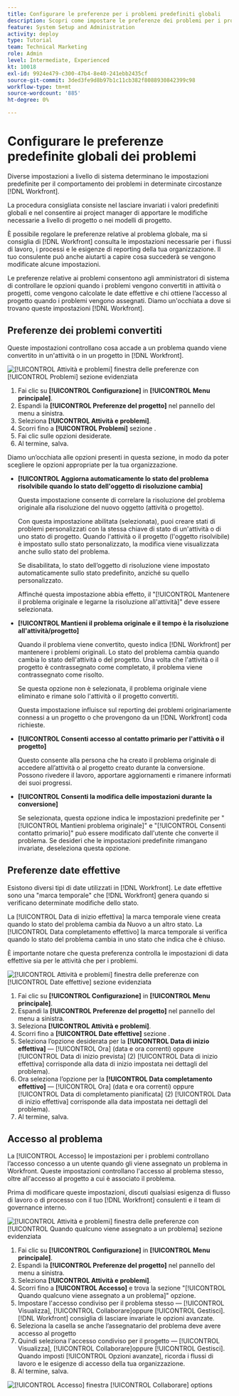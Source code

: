 ```yaml
---
title: Configurare le preferenze per i problemi predefiniti globali
description: Scopri come impostare le preferenze dei problemi per i problemi convertiti, le date effettive e l’accesso ai problemi.
feature: System Setup and Administration
activity: deploy
type: Tutorial
team: Technical Marketing
role: Admin
level: Intermediate, Experienced
kt: 10018
exl-id: 9924e479-c300-47b4-8e40-241ebb2435cf
source-git-commit: 3ded3fe9d8b97b1c11cb382f8088930842399c98
workflow-type: tm+mt
source-wordcount: '885'
ht-degree: 0%

---
```


# Configurare le preferenze predefinite globali dei problemi

Diverse impostazioni a livello di sistema determinano le impostazioni predefinite per il comportamento dei problemi in determinate circostanze [!DNL Workfront].

La procedura consigliata consiste nel lasciare invariati i valori predefiniti globali e nel consentire ai project manager di apportare le modifiche necessarie a livello di progetto o nei modelli di progetto.

È possibile regolare le preferenze relative al problema globale, ma si consiglia di [!DNL Workfront] consulta le impostazioni necessarie per i flussi di lavoro, i processi e le esigenze di reporting della tua organizzazione. Il tuo consulente può anche aiutarti a capire cosa succederà se vengono modificate alcune impostazioni.

Le preferenze relative ai problemi consentono agli amministratori di sistema di controllare le opzioni quando i problemi vengono convertiti in attività o progetti, come vengono calcolate le date effettive e chi ottiene l’accesso al progetto quando i problemi vengono assegnati. Diamo un&#39;occhiata a dove si trovano queste impostazioni [!DNL Workfront].

## Preferenze dei problemi convertiti

Queste impostazioni controllano cosa accade a un problema quando viene convertito in un&#39;attività o in un progetto in [!DNL Workfront].

![[!UICONTROL Attività e problemi] finestra delle preferenze con [!UICONTROL Problemi] sezione evidenziata](assets/admin-fund-issue-prefs-converting.png)

1. Fai clic su **[!UICONTROL Configurazione]** in **[!UICONTROL Menu principale]**.
1. Espandi la **[!UICONTROL Preferenze del progetto]** nel pannello del menu a sinistra.
1. Seleziona **[!UICONTROL Attività e problemi]**.
1. Scorri fino a **[!UICONTROL Problemi]** sezione .
1. Fai clic sulle opzioni desiderate.
1. Al termine, salva.

Diamo un’occhiata alle opzioni presenti in questa sezione, in modo da poter scegliere le opzioni appropriate per la tua organizzazione.

* **[!UICONTROL Aggiorna automaticamente lo stato del problema risolvibile quando lo stato dell&#39;oggetto di risoluzione cambia]**

   Questa impostazione consente di correlare la risoluzione del problema originale alla risoluzione del nuovo oggetto (attività o progetto).

   Con questa impostazione abilitata (selezionata), puoi creare stati di problemi personalizzati con la stessa chiave di stato di un&#39;attività o di uno stato di progetto. Quando l&#39;attività o il progetto (l&#39;oggetto risolvibile) è impostato sullo stato personalizzato, la modifica viene visualizzata anche sullo stato del problema.

   Se disabilitata, lo stato dell’oggetto di risoluzione viene impostato automaticamente sullo stato predefinito, anziché su quello personalizzato.

   Affinché questa impostazione abbia effetto, il &quot;[!UICONTROL Mantenere il problema originale e legarne la risoluzione all&#39;attività]&quot; deve essere selezionata.

* **[!UICONTROL Mantieni il problema originale e il tempo è la risoluzione all&#39;attività/progetto]**

   Quando il problema viene convertito, questo indica [!DNL Workfront] per mantenere i problemi originali. Lo stato del problema cambia quando cambia lo stato dell&#39;attività o del progetto. Una volta che l&#39;attività o il progetto è contrassegnato come completato, il problema viene contrassegnato come risolto.

   Se questa opzione non è selezionata, il problema originale viene eliminato e rimane solo l&#39;attività o il progetto convertiti.

   Questa impostazione influisce sul reporting dei problemi originariamente connessi a un progetto o che provengono da un [!DNL Workfront] coda richieste.

* **[!UICONTROL Consenti accesso al contatto primario per l&#39;attività o il progetto]**

   Questo consente alla persona che ha creato il problema originale di accedere all’attività o al progetto creato durante la conversione. Possono rivedere il lavoro, apportare aggiornamenti e rimanere informati dei suoi progressi.

* **[!UICONTROL Consenti la modifica delle impostazioni durante la conversione]**

   Se selezionata, questa opzione indica le impostazioni predefinite per &quot;[!UICONTROL Mantieni problema originale]&quot; e &quot;[!UICONTROL Consenti contatto primario]&quot; può essere modificato dall&#39;utente che converte il problema. Se desideri che le impostazioni predefinite rimangano invariate, deseleziona questa opzione.

<!---
learn more URLs
Configure system-wide task and issue preferences
Issue statuses
Create and customize system-wide statuses
--->

## Preferenze date effettive

Esistono diversi tipi di date utilizzati in [!DNL Workfront]. Le date effettive sono una &quot;marca temporale&quot; che [!DNL Workfront] genera quando si verificano determinate modifiche dello stato.

La [!UICONTROL Data di inizio effettiva] la marca temporale viene creata quando lo stato del problema cambia da Nuovo a un altro stato. La [!UICONTROL Data completamento effettivo] la marca temporale si verifica quando lo stato del problema cambia in uno stato che indica che è chiuso.

È importante notare che questa preferenza controlla le impostazioni di data effettive sia per le attività che per i problemi.

![[!UICONTROL Attività e problemi] finestra delle preferenze con [!UICONTROL Date effettive] sezione evidenziata](assets/admin-fund-issue-prefs-actual-dates.png)

1. Fai clic su **[!UICONTROL Configurazione]** in **[!UICONTROL Menu principale]**.
1. Espandi la **[!UICONTROL Preferenze del progetto]** nel pannello del menu a sinistra.
1. Seleziona **[!UICONTROL Attività e problemi]**.
1. Scorri fino a **[!UICONTROL Date effettive]** sezione .
1. Seleziona l’opzione desiderata per la **[!UICONTROL Data di inizio effettiva]** — [!UICONTROL Ora] (data e ora correnti) oppure [!UICONTROL Data di inizio prevista] (2) [!UICONTROL Data di inizio effettiva] corrisponde alla data di inizio impostata nei dettagli del problema).
1. Ora seleziona l’opzione per la **[!UICONTROL Data completamento effettivo]** — [!UICONTROL Ora] (data e ora correnti) oppure [!UICONTROL Data di completamento pianificata] (2) [!UICONTROL Data di inizio effettiva] corrisponde alla data impostata nei dettagli del problema).
1. Al termine, salva.


<!---
learn more URLs
Definitions for the project, task, and issue dates within Workfront
Configure system-wide task and issue preferences
--->

## Accesso al problema

La [!UICONTROL Accesso] le impostazioni per i problemi controllano l’accesso concesso a un utente quando gli viene assegnato un problema in Workfront. Queste impostazioni controllano l&#39;accesso al problema stesso, oltre all&#39;accesso al progetto a cui è associato il problema.

Prima di modificare queste impostazioni, discuti qualsiasi esigenza di flusso di lavoro o di processo con il tuo [!DNL Workfront] consulenti e il team di governance interno.

![[!UICONTROL Attività e problemi] finestra delle preferenze con [!UICONTROL Quando qualcuno viene assegnato a un problema] sezione evidenziata](assets/admin-fund-issue-prefs-access-1.png)

1. Fai clic su **[!UICONTROL Configurazione]** in **[!UICONTROL Menu principale]**.
1. Espandi la **[!UICONTROL Preferenze del progetto]** nel pannello del menu a sinistra.
1. Seleziona **[!UICONTROL Attività e problemi]**.
1. Scorri fino a **[!UICONTROL Accesso]** e trova la sezione &quot;[!UICONTROL Quando qualcuno viene assegnato a un problema]&quot; opzione.
1. Impostare l&#39;accesso condiviso per il problema stesso — [!UICONTROL Visualizza], [!UICONTROL Collaborare]oppure [!UICONTROL Gestisci]. [!DNL Workfront] consiglia di lasciare invariate le opzioni avanzate.
1. Seleziona la casella se anche l’assegnatario del problema deve avere accesso al progetto
1. Quindi seleziona l&#39;accesso condiviso per il progetto — [!UICONTROL Visualizza], [!UICONTROL Collaborare]oppure [!UICONTROL Gestisci]. Quando imposti [!UICONTROL Opzioni avanzate], ricorda i flussi di lavoro e le esigenze di accesso della tua organizzazione.
1. Al termine, salva.

![[!UICONTROL Accesso] finestra [!UICONTROL Collaborare] options](assets/admin-fund-issue-prefs-access-2.png)

<!---
learn more URLs
Configure system-wide task and issue preferences
Grant access to issues
--->
